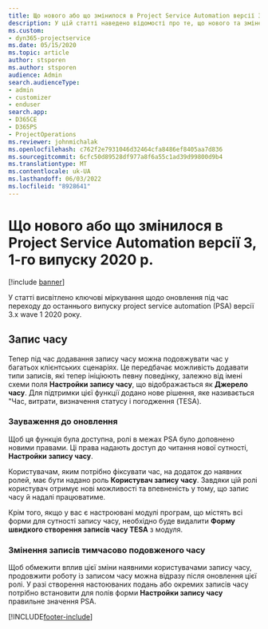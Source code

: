 ```yaml
---
title: Що нового або що змінилося в Project Service Automation версії 3.x, 1-го випуску 2020 р.
description: У цій статті наведено відомості про те, що нового та змінено в Project Service Automation версії 3 хвиля 1 2020.
ms.custom:
- dyn365-projectservice
ms.date: 05/15/2020
ms.topic: article
author: stsporen
ms.author: stsporen
audience: Admin
search.audienceType:
- admin
- customizer
- enduser
search.app:
- D365CE
- D365PS
- ProjectOperations
ms.reviewer: johnmichalak
ms.openlocfilehash: c762f2e7931046d32464cfa8486ef8405aa7d836
ms.sourcegitcommit: 6cfc50d89528df977a8f6a55c1ad39d99800d9b4
ms.translationtype: MT
ms.contentlocale: uk-UA
ms.lasthandoff: 06/03/2022
ms.locfileid: "8928641"
---
```

# <a name="whats-new-or-changed-in-project-service-automation-version-3-wave-1-2020"></a>Що нового або що змінилося в Project Service Automation версії 3, 1-го випуску 2020 р.

[!include [banner](../includes/psa-now-project-operations.md)]

У статті висвітлено ключові міркування щодо оновлення під час переходу до останнього випуску project service automation (PSA) версії 3.x wave 1 2020 року.

## <a name="time-entry"></a>Запис часу
Тепер під час додавання запису часу можна подовжувати час у багатьох клієнтських сценаріях. Це передбачає можливість додавати типи записів, які тепер ініціюють певну поведінку, залежно від імені схеми поля **Настройки запису часу**, що відображається як **Джерело часу**. Для підтримки цієї функції додано нове рішення, яке називається "Час, витрати, визначення статусу і погодження (TESA).

### <a name="upgrade-consideration"></a>Зауваження до оновлення
Щоб ця функція була доступна, ролі в межах PSA було доповнено новими правами. Ці права надають доступ до читання нової сутності, **Настройки запису часу**.

Користувачам, яким потрібно фіксувати час, на додаток до наявних ролей, має бути надано роль **Користувач запису часу**. Завдяки цій ролі користувач отримує нові можливості та впевненість у тому, що запис часу й надалі працюватиме.

Крім того, якщо у вас є настроювані модулі програм, що містять всі форми для сутності запису часу, необхідно буде видалити **Форму швидкого створення записів часу TESA** з модуля.

### <a name="currently-extended-time-entry-changes"></a>Змінення записів тимчасово подовженого часу
Щоб обмежити вплив цієї зміни наявними користувачами запису часу, продовжити роботу із записом часу можна відразу після оновлення цієї ролі. У разі створення настоюваних подань або окремих записів часу потрібно встановити для полів форми **Настройки запису часу** правильне значення PSA.


[!INCLUDE[footer-include](../includes/footer-banner.md)]
